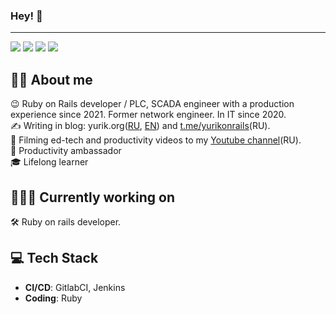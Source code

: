 ### Hey! 👋
---

<p align="left">
    <a href="https://t.me/yurikonrails"><img src="https://img.shields.io/badge/tg-yurikonrails-26A5E4?logo=telegram" /></a>
    <a href="https://t.me/yurikonrails"><img src="https://img.shields.io/badge/tg-yurikonrails-26A5E4?logo=telegram" /></a>
    <a href="https://yurik.org"><img src="https://img.shields.io/badge/blog-yurik.org-FFC300?logo=readthedocs" /></a>
    <a href="http://www.youtube.com/@yurikonrails"><img src="https://img.shields.io/badge/yurikonrails-FF0000?logo=youtube" /></a>
</p>

## 🙋‍♂️ About me

😉 Ruby on Rails developer / PLC, SCADA engineer with a production experience since 2021. Former network engineer. In IT since 2020.  
✍️  Writing in blog: yurik.org(<a href="https://yurik.org">RU</a>, <a href="https://yurik.org/en/">EN</a>) and <a href="https://t.me/yurikonrails">t.me/yurikonrails</a>(RU).  
🎥 Filming ed-tech and productivity videos to my <a href="https://www.youtube.com/@yurikonrails">Youtube channel</a>(RU).  
🚀 Productivity ambassador  
🎓 Lifelong learner

## 🧑🏻‍💻 Currently working on

🛠️ Ruby on rails developer</a>.

## 💻 Tech Stack

- **CI/CD**: GitlabCI, Jenkins
- **Coding**: Ruby
